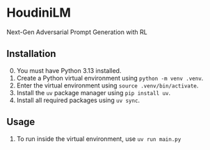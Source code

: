 # HoudiniLM
Next-Gen Adversarial Prompt Generation with RL

## Installation
0. You must have Python 3.13 installed.
1. Create a Python virtual environment using `python -m venv .venv`.
2. Enter the virtual environment using `source .venv/bin/activate`.
3. Install the `uv` package manager using `pip install uv`.
4. Install all required packages using `uv sync`.

## Usage
1. To run inside the virtual environment, use `uv run main.py`

